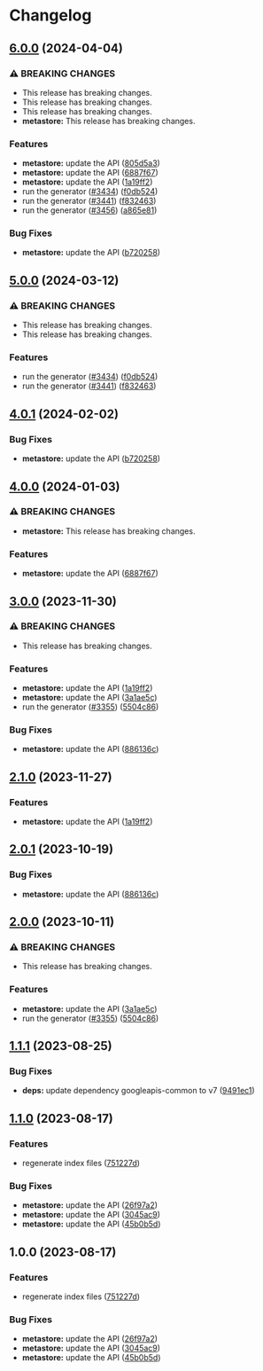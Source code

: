 # Changelog

## [6.0.0](https://github.com/googleapis/google-api-nodejs-client/compare/metastore-v5.0.0...metastore-v6.0.0) (2024-04-04)


### ⚠ BREAKING CHANGES

* This release has breaking changes.
* This release has breaking changes.
* This release has breaking changes.
* **metastore:** This release has breaking changes.

### Features

* **metastore:** update the API ([805d5a3](https://github.com/googleapis/google-api-nodejs-client/commit/805d5a3647fb25248b13d108522edeebafacb998))
* **metastore:** update the API ([6887f67](https://github.com/googleapis/google-api-nodejs-client/commit/6887f67506173992f1a6c4df2d5768ca472228a8))
* **metastore:** update the API ([1a19ff2](https://github.com/googleapis/google-api-nodejs-client/commit/1a19ff2987dd9ec5aa071fc475fb2d8033efa2d7))
* run the generator ([#3434](https://github.com/googleapis/google-api-nodejs-client/issues/3434)) ([f0db524](https://github.com/googleapis/google-api-nodejs-client/commit/f0db524bb26f05cea3dec4c0ed66b496399e3857))
* run the generator ([#3441](https://github.com/googleapis/google-api-nodejs-client/issues/3441)) ([f832463](https://github.com/googleapis/google-api-nodejs-client/commit/f832463312572dc58fe89f9254282982a520d1df))
* run the generator ([#3456](https://github.com/googleapis/google-api-nodejs-client/issues/3456)) ([a865e81](https://github.com/googleapis/google-api-nodejs-client/commit/a865e81539b315d3b321650663ba0b2555b1e5a1))


### Bug Fixes

* **metastore:** update the API ([b720258](https://github.com/googleapis/google-api-nodejs-client/commit/b720258d759e16128327f54c04dc246044603486))

## [5.0.0](https://github.com/googleapis/google-api-nodejs-client/compare/metastore-v4.0.1...metastore-v5.0.0) (2024-03-12)


### ⚠ BREAKING CHANGES

* This release has breaking changes.
* This release has breaking changes.

### Features

* run the generator ([#3434](https://github.com/googleapis/google-api-nodejs-client/issues/3434)) ([f0db524](https://github.com/googleapis/google-api-nodejs-client/commit/f0db524bb26f05cea3dec4c0ed66b496399e3857))
* run the generator ([#3441](https://github.com/googleapis/google-api-nodejs-client/issues/3441)) ([f832463](https://github.com/googleapis/google-api-nodejs-client/commit/f832463312572dc58fe89f9254282982a520d1df))

## [4.0.1](https://github.com/googleapis/google-api-nodejs-client/compare/metastore-v4.0.0...metastore-v4.0.1) (2024-02-02)


### Bug Fixes

* **metastore:** update the API ([b720258](https://github.com/googleapis/google-api-nodejs-client/commit/b720258d759e16128327f54c04dc246044603486))

## [4.0.0](https://github.com/googleapis/google-api-nodejs-client/compare/metastore-v3.0.0...metastore-v4.0.0) (2024-01-03)


### ⚠ BREAKING CHANGES

* **metastore:** This release has breaking changes.

### Features

* **metastore:** update the API ([6887f67](https://github.com/googleapis/google-api-nodejs-client/commit/6887f67506173992f1a6c4df2d5768ca472228a8))

## [3.0.0](https://github.com/googleapis/google-api-nodejs-client/compare/metastore-v2.1.0...metastore-v3.0.0) (2023-11-30)


### ⚠ BREAKING CHANGES

* This release has breaking changes.

### Features

* **metastore:** update the API ([1a19ff2](https://github.com/googleapis/google-api-nodejs-client/commit/1a19ff2987dd9ec5aa071fc475fb2d8033efa2d7))
* **metastore:** update the API ([3a1ae5c](https://github.com/googleapis/google-api-nodejs-client/commit/3a1ae5cd56043746c40c206fa1dcc4382cce7217))
* run the generator ([#3355](https://github.com/googleapis/google-api-nodejs-client/issues/3355)) ([5504c86](https://github.com/googleapis/google-api-nodejs-client/commit/5504c86fd61740886047320e2ed70f02a164acd7))


### Bug Fixes

* **metastore:** update the API ([886136c](https://github.com/googleapis/google-api-nodejs-client/commit/886136cee541763ad272aab97e09e41b48dbaa39))

## [2.1.0](https://github.com/googleapis/google-api-nodejs-client/compare/metastore-v2.0.1...metastore-v2.1.0) (2023-11-27)


### Features

* **metastore:** update the API ([1a19ff2](https://github.com/googleapis/google-api-nodejs-client/commit/1a19ff2987dd9ec5aa071fc475fb2d8033efa2d7))

## [2.0.1](https://github.com/googleapis/google-api-nodejs-client/compare/metastore-v2.0.0...metastore-v2.0.1) (2023-10-19)


### Bug Fixes

* **metastore:** update the API ([886136c](https://github.com/googleapis/google-api-nodejs-client/commit/886136cee541763ad272aab97e09e41b48dbaa39))

## [2.0.0](https://github.com/googleapis/google-api-nodejs-client/compare/metastore-v1.1.1...metastore-v2.0.0) (2023-10-11)


### ⚠ BREAKING CHANGES

* This release has breaking changes.

### Features

* **metastore:** update the API ([3a1ae5c](https://github.com/googleapis/google-api-nodejs-client/commit/3a1ae5cd56043746c40c206fa1dcc4382cce7217))
* run the generator ([#3355](https://github.com/googleapis/google-api-nodejs-client/issues/3355)) ([5504c86](https://github.com/googleapis/google-api-nodejs-client/commit/5504c86fd61740886047320e2ed70f02a164acd7))

## [1.1.1](https://github.com/googleapis/google-api-nodejs-client/compare/metastore-v1.1.0...metastore-v1.1.1) (2023-08-25)


### Bug Fixes

* **deps:** update dependency googleapis-common to v7 ([9491ec1](https://github.com/googleapis/google-api-nodejs-client/commit/9491ec1cdc3c413e7d73edcfcd59cf5c28a7c855))

## [1.1.0](https://github.com/googleapis/google-api-nodejs-client/compare/metastore-v1.0.0...metastore-v1.1.0) (2023-08-17)


### Features

* regenerate index files ([751227d](https://github.com/googleapis/google-api-nodejs-client/commit/751227d3926c946b5db5edb58f0086e074a61169))


### Bug Fixes

* **metastore:** update the API ([26f97a2](https://github.com/googleapis/google-api-nodejs-client/commit/26f97a259edb0a04efd068f29e0d7f561ad84560))
* **metastore:** update the API ([3045ac9](https://github.com/googleapis/google-api-nodejs-client/commit/3045ac90773e2e4bdafeeb420be349be1ffbba16))
* **metastore:** update the API ([45b0b5d](https://github.com/googleapis/google-api-nodejs-client/commit/45b0b5d84fc7e58f78f240b86dc22e443c63d514))

## 1.0.0 (2023-08-17)


### Features

* regenerate index files ([751227d](https://github.com/googleapis/google-api-nodejs-client/commit/751227d3926c946b5db5edb58f0086e074a61169))


### Bug Fixes

* **metastore:** update the API ([26f97a2](https://github.com/googleapis/google-api-nodejs-client/commit/26f97a259edb0a04efd068f29e0d7f561ad84560))
* **metastore:** update the API ([3045ac9](https://github.com/googleapis/google-api-nodejs-client/commit/3045ac90773e2e4bdafeeb420be349be1ffbba16))
* **metastore:** update the API ([45b0b5d](https://github.com/googleapis/google-api-nodejs-client/commit/45b0b5d84fc7e58f78f240b86dc22e443c63d514))
